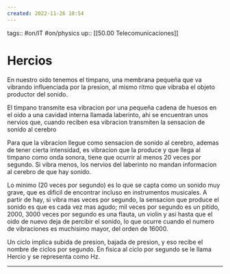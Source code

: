 ```yaml
---
created: 2022-11-26 10:54
---
```

tags:: #on/IT  #on/physics
up:: [[50.00 Telecomunicaciones]]
# Hercios
En nuestro oido tenemos el timpano, una membrana pequeña que va vibrando influenciada por la presion, al mismo ritmo que vibraba el objeto productor del sonido.

El timpano transmite esa vibracion por una pequeña cadena de huesos en el oido a una cavidad interna llamada laberinto, ahi se encuentran unos nervios que, cuando reciben esa vibracion transmiten la sensacion de sonido al cerebro

Para que la vibracion llegue como sensacion de sonido al cerebro, ademas de tener cierta intensidad, es vibracion que la produce y que llega al timpano como onda sonora, tiene que ocurrir al menos 20 veces por segundo. Si vibra menos, los nervios del laberinto no mandan informacion al cerebro de que hay sonido.

Lo minimo (20 veces por segundo) es lo que se capta como un sonido muy grave, que es dificil de encontrar incluso en instrumentos musicales. A partir de hay, si vibra mas veces por segundo, la sensacion que produce el sonido es que es cada vez mas agudo; mil veces por segundo es un pitido, 2000, 3000 veces por segundo es una flauta, un violin y asi hasta que el oido de nuevo deja de percibir el sonido, lo que ocurre cuando el numero de vibraciones es muchisimo mayor, del orden de 16000.

Un ciclo implica subida de presion, bajada de presion, y eso recibe el nombre de ciclos por segundo. En fisica al ciclo por segundo se le llama Hercio y se representa como Hz.
___
